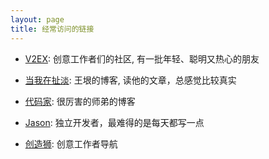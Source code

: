 ```yaml
---
layout: page
title: 经常访问的链接
---
```


* [V2EX](https://www.v2ex.com/): 创意工作者们的社区, 有一批年轻、聪明又热心的朋友

* [当我在扯淡](http://www.yinwang.org/): 王垠的博客, 读他的文章，总感觉比较真实

* [代码家](https://daimajia.com/): 很厉害的师弟的博客

* [Jason](https://atjason.com/): 独立开发者，最难得的是每天都写一点

* [创造狮](http://chuangzaoshi.com/): 创意工作者导航